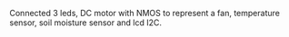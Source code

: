 Connected 3 leds, DC motor with NMOS to represent a fan, temperature sensor, soil moisture sensor and lcd I2C.
